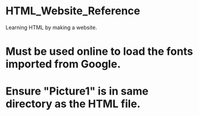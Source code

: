 # HTML_Website_Reference
Learning HTML by making a website.

# Must be used online to load the fonts imported from Google.
# Ensure "Picture1" is in same directory as the HTML file.
